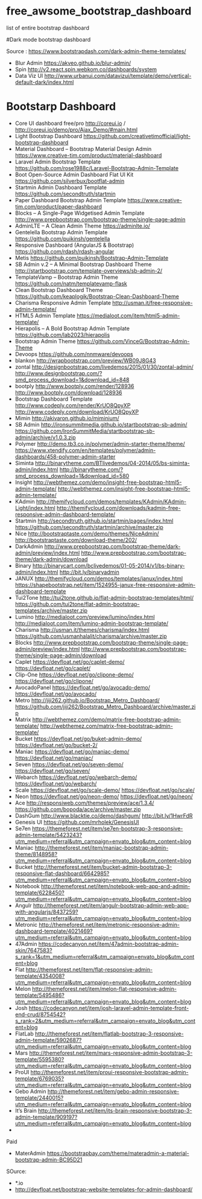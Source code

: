 # free_awsome_bootstrap_dashboard

list of entire bootstrap dashboard 


#Dark mode bootstrap dashboard

Source : https://www.bootstrapdash.com/dark-admin-theme-templates/

- Blur Admin     https://akveo.github.io/blur-admin/
- Spin   http://v2.react.spin.webkom.co/dashboards/system
- Data Viz UI  http://www.urbanui.com/datavizui/template/demo/vertical-default-dark/index.html


# Bootstarp Dashboard

- Core UI dashboard free/pro   http://coreui.io /  http://coreui.io/demo/pro/Ajax_Demo/#main.html 
- Light Bootstrap Dashboard  https://github.com/creativetimofficial/light-bootstrap-dashboard
- Material Dashboard – Bootstrap Material Design Admin https://www.creative-tim.com/product/material-dashboard
- Laravel Admin Bootstrap Template https://github.com/rose1988c/Laravel-Bootstrap-Admin-Template
- Boot Open-Source Admin Dashboard Flat UI Kit https://github.com/silverbux/bootflat-admin
- Startmin Admin Dashboard Template https://github.com/secondtruth/startmin
- Paper Dashboard Bootstrap Admin Template  https://www.creative-tim.com/product/paper-dashboard
- Blocks – A Single-Page Widgetised Admin Template   http://www.prepbootstrap.com/bootstrap-theme/single-page-admin
- AdminLTE – A Clean Admin Theme   https://adminlte.io/
- Gentelella Bootstrap Admin Template    https://github.com/puikinsh/gentelella
- Responsive Dashboard (AngularJS & Bootstrap)  https://github.com/rdash/rdash-angular
- Metis    https://github.com/puikinsh/Bootstrap-Admin-Template
- SB Admin v.2 – A Minimal Bootstrap Dashboard Theme    http://startbootstrap.com/template-overviews/sb-admin-2/
- TemplateVamp – Bootstrap Admin Theme   https://github.com/natm/templatevamp-flask
- Clean Bootstrap Dashboard Theme  https://github.com/keaplogik/Bootstrap-Clean-Dashboard-Theme
- Charisma Responsive Admin Template  http://usman.it/free-responsive-admin-template/
- HTML5 Admin Template  https://medialoot.com/item/html5-admin-template/
- Hierapolis – A Bold Bootstrap Admin Template   https://github.com/lab2023/hierapolis
- Bootstrap Admin Theme   https://github.com/VinceG/Bootstrap-Admin-Theme
- Devoops    https://github.com/nnmware/devoops
- blankon   http://wrapbootstrap.com/preview/WB09J8G43
- zontal http://designbootstrap.com/livedemos/2015/01/30/zontal-admin/ http://www.designbootstrap.com/?smd_process_download=1&download_id=848
- bootply http://www.bootply.com/render/128936 http://www.bootply.com/download/128936
- Bootstrap Dashboard Template  http://www.codeply.com/render/KrUO8QpyXP http://www.codeply.com/download/KrUO8QpyXP
- Mimin http://akivaron.github.io/miminium/
- SB Admin http://ironsummitmedia.github.io/startbootstrap-sb-admin/ https://github.com/IronSummitMedia/startbootstrap-sb-admin/archive/v1.0.3.zip
- Polymer http://demo.tb3.co.in/polymer/admin-starter-theme/theme/ https://www.xtendify.com/en/templates/polymer/admin-dashboards/458-polymer-admin-starter
- Siminta  http://binarytheme.com/BTlivedemos/04-2014/05/bs-siminta-admin/index.html http://binarytheme.com/?smd_process_download=1&download_id=580
- Insight http://webthemez.com/demo/insight-free-bootstrap-html5-admin-template/ http://webthemez.com/insight-free-bootstrap-html5-admin-template/
- KAdmin  http://themifycloud.com/demos/templates/KAdmin/KAdmin-Light/index.html http://themifycloud.com/downloads/kadmin-free-responsive-admin-dashboard-template/
- Startmin http://secondtruth.github.io/startmin/pages/index.html https://github.com/secondtruth/startmin/archive/master.zip
- Nice http://bootstraptaste.com/demo/themes/NiceAdmin/  http://bootstraptaste.com/download-theme/202/
- DarkAdmin http://www.prepbootstrap.com/bootstrap-theme/dark-admin/preview/index.html http://www.prepbootstrap.com/bootstrap-theme/dark-admin/download
- Binary http://binarycart.com/bclivedemos/01-05-2014/v1/bs-binary-admin/index.html http://bit.ly/binaryadmin
- JANUX http://themifycloud.com/demos/templates/janux/index.html https://shapebootstrap.net/item/1524955-janux-free-responsive-admin-dashboard-template
- Tui2Tone http://tui2tone.github.io/flat-admin-bootstrap-templates/html/ https://github.com/tui2tone/flat-admin-bootstrap-templates/archive/master.zip
- Lumino http://medialoot.com/preview/lumino/index.html http://medialoot.com/item/lumino-admin-bootstrap-template/
- Charisma http://usman.it/themes/charisma/index.html https://github.com/usmanhalalit/charisma/archive/master.zip
- Blocks http://www.prepbootstrap.com/bootstrap-theme/single-page-admin/preview/index.html http://www.prepbootstrap.com/bootstrap-theme/single-page-admin/download
- Caplet  https://devfloat.net/go/caplet-demo/ https://devfloat.net/go/caplet/
- Clip-One https://devfloat.net/go/clipone-demo/ https://devfloat.net/go/clipone/
- AvocadoPanel https://devfloat.net/go/avocado-demo/ https://devfloat.net/go/avocado/
- Metro http://jiji262.github.io/Bootstrap_Metro_Dashboard/ https://github.com/jiji262/Bootstrap_Metro_Dashboard/archive/master.zip
- Matrix http://webthemez.com/demo/matrix-free-bootstrap-admin-template/ http://webthemez.com/matrix-free-bootstrap-admin-template/
- Bucket https://devfloat.net/go/buket-admin-demo/ https://devfloat.net/go/bucket-2/
- Maniac https://devfloat.net/go/maniac-demo/ https://devfloat.net/go/maniac/
- Seven https://devfloat.net/go/seven-demo/ https://devfloat.net/go/seven/
- Webarch  https://devfloat.net/go/webarch-demo/ https://devfloat.net/go/webarch/
- Scale https://devfloat.net/go/scale-demo/ https://devfloat.net/go/scale/
- Neon https://devfloat.net/go/neon-demo/ https://devfloat.net/go/neon/
- Ace  http://responsiweb.com/themes/preview/ace/1.3.4/ https://github.com/bopoda/ace/archive/master.zip
- DashGum  http://www.blacktie.co/demo/dashgum/ http://bit.ly/1HwrFdR
- Genesis UI https://github.com/mrholek/GenesisUI 
- Se7en https://themeforest.net/item/se7en-bootstrap-3-responsive-admin-template/5423243?utm_medium=referral&utm_campaign=envato_blog&utm_content=blog
- Maniac http://themeforest.net/item/maniac-bootstrap-admin-theme/8148958?utm_medium=referral&utm_campaign=envato_blog&utm_content=blog
- Bucket http://themeforest.net/item/bucket-admin-bootstrap-3-responsive-flat-dashboard/6642985?utm_medium=referral&utm_campaign=envato_blog&utm_content=blog
- Notebook http://themeforest.net/item/notebook-web-app-and-admin-template/6228450?utm_medium=referral&utm_campaign=envato_blog&utm_content=blog
- Angulr http://themeforest.net/item/angulr-bootstrap-admin-web-app-with-angularjs/8437259?utm_medium=referral&utm_campaign=envato_blog&utm_content=blog
- Metronic http://themeforest.net/item/metronic-responsive-admin-dashboard-template/4021469?utm_medium=referral&utm_campaign=envato_blog&utm_content=blog
- 47Admin https://codecanyon.net/item/47admin-bootstrap-admin-skin/7647583?s_rank=1&utm_medium=referral&utm_campaign=envato_blog&utm_content=blog
- Flat http://themeforest.net/item/flat-responsive-admin-template/4354008?utm_medium=referral&utm_campaign=envato_blog&utm_content=blog
- Melon http://themeforest.net/item/melon-flat-responsive-admin-template/5495486?utm_medium=referral&utm_campaign=envato_blog&utm_content=blog
- Josh https://codecanyon.net/item/josh-laravel-admin-template-front-end-crud/8754542?s_rank=2&utm_medium=referral&utm_campaign=envato_blog&utm_content=blog
- FlatLab http://themeforest.net/item/flatlab-bootstrap-3-responsive-admin-template/5902687?utm_medium=referral&utm_campaign=envato_blog&utm_content=blog
- Mars http://themeforest.net/item/mars-responsive-admin-bootstrap-3-template/5595380?utm_medium=referral&utm_campaign=envato_blog&utm_content=blog
- ProUI http://themeforest.net/item/proui-responsive-bootstrap-admin-template/6769035?utm_medium=referral&utm_campaign=envato_blog&utm_content=blog
- Gebo Admin http://themeforest.net/item/gebo-admin-responsive-template/2440015?utm_medium=referral&utm_campaign=envato_blog&utm_content=blog
- It’s Brain http://themeforest.net/item/its-brain-responsive-bootstrap-3-admin-template/909197?utm_medium=referral&utm_campaign=envato_blog&utm_content=blog
- 



Paid

- MaterAdmin  https://bootstrapbay.com/theme/materadmin-a-material-bootstrap-admin-BC95D21


SOurce:

- *.io
- http://devfloat.net/bootstrap-website-templates-for-admin-dashboard/
   

